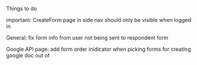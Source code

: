 Things to do

important:
    CreateForm page in side nav should only be visible when logged in

General:
    fix form info from user not being sent to respondent form

Google API page:
    add form order inidicator when picking forms for creating google doc out of
